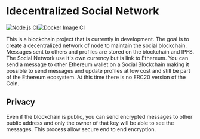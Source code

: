 # Idecentralized Social Network

[![Node.js CI](https://github.com/idecentralize-finance/idfi-node/actions/workflows/node.js.yml/badge.svg)](https://github.com/idecentralize-finance/idfi-node/actions/workflows/node.js.yml)[![Docker Image CI](https://github.com/idecentralize-finance/idfi-node/actions/workflows/docker-image.yml/badge.svg)](https://github.com/idecentralize-finance/idfi-node/actions/workflows/docker-image.yml)

This is a blockchain project that is currently in development. The goal is to create a decentralized network of node to maintain the social blockchain. Messages sent to others and profiles are stored on the blockchain and IPFS. The Social Network use it's own currency but is link to Ethereum. You can send a message to other Ethereum wallet on a Social Blockchain making it possible to send messages and update profiles at low cost and still be part of the Ethereum ecosystem. At this time there is no ERC20 version of the Coin. 


## Privacy

Even if the blockchain is public, you can send encrypted messages to other public address and only the owner of that key will be able to see the messages. This process allow secure end to end encryption. 


